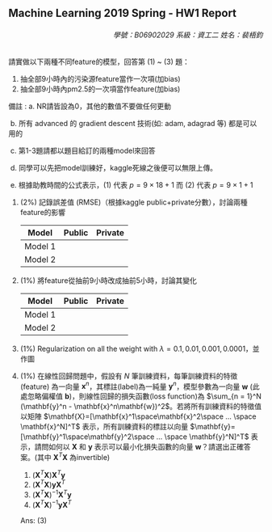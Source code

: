 ## Machine Learning 2019 Spring - HW1 Report

<h6 style="text-align: right">學號：B06902029  系級：資工二  姓名：裴梧鈞</h6>

請實做以下兩種不同feature的模型，回答第 (1) ~ (3) 題：

1.  抽全部9小時內的污染源feature當作一次項(加bias)
2.  抽全部9小時內pm2.5的一次項當作feature(加bias)

備註 : 
      a. NR請皆設為0，其他的數值不要做任何更動

​      b. 所有 advanced 的 gradient descent 技術(如: adam, adagrad 等) 都是可以用的

​      c. 第1-3題請都以題目給訂的兩種model來回答

​      d. 同學可以先把model訓練好，kaggle死線之後便可以無限上傳。

​      e. 根據助教時間的公式表示，(1) 代表 $p = 9\times18+1$ 而 (2) 代表 $p = 9\times1+1$



1. (2%) 記錄誤差值 (RMSE)（根據kaggle public+private分數），討論兩種feature的影響

    | Model   | Public | Private |
    | ------- | ------ | ------- |
    | Model 1 |        |         |
    | Model 2 |        |         |

    

2. (1%) 將feature從抽前9小時改成抽前5小時，討論其變化

    | Model   | Public | Private |
    | ------- | ------ | ------- |
    | Model 1 |        |         |
    | Model 2 |        |         |

3. (1%) Regularization on all the weight with $\lambda =0.1, 0.01, 0.001, 0.0001​$，並作圖

4. (1%) 在線性回歸問題中，假設有 $N$ 筆訓練資料，每筆訓練資料的特徵 (feature) 為一向量 $\mathbf{x}^n$，其標註(label)為一純量 $\mathbf{y}^n$，模型參數為一向量 $\mathbf{w}$ (此處忽略偏權值 $\mathbf{b}$)，則線性回歸的損失函數(loss function)為 $\sum_{n = 1}^N (\mathbf{y}^n - \mathbf{x}^n\mathbf{w})^2$。若將所有訓練資料的特徵值以矩陣 $\mathbf{X}=[\mathbf{x}^1\space\mathbf{x}^2\space … \space \mathbf{x}^N]^T$ 表示，所有訓練資料的標註以向量 $\mathbf{y}=[\mathbf{y}^1\space\mathbf{y}^2\space … \space \mathbf{y}^N]^T$ 表示，請問如何以 $\mathbf{X}$ 和 $\mathbf{y}$ 表示可以最小化損失函數的向量 $\mathbf{w}$？請選出正確答案。(其中 $\mathbf{X}^T\mathbf{X}$ 為invertible)

    1. $(\mathbf{X}^T\mathbf{X})\mathbf{X}^T\mathbf{y}$
    2. $(\mathbf{X}^T\mathbf{X})\mathbf{yX}^T$
    3. $(\mathbf{X}^T\mathbf{X})^{-1}\mathbf{X}^T\mathbf{y}$
    4. $(\mathbf{X}^T\mathbf{X})^{-1}\mathbf{yX}^T$

    Ans: (3)
